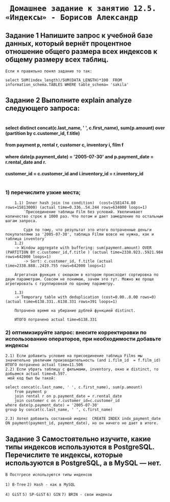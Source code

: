 # ` Домашнее задание к занятию 12.5. «Индексы» - Борисов Александр`

## Задание 1 Напишите запрос к учебной базе данных, который вернёт процентное отношение общего размера всех индексов к общему размеру всех таблиц.

`Если я правильно понял задание то так:`

`select SUM(index_length)/SUM(DATA_LENGTH)*100 
FROM information_schema.TABLES
WHERE table_schema= 'sakila'`


## Задание 2 Выполните explain analyze следующего запроса:
#
#### select distinct concat(c.last_name, ' ', c.first_name), sum(p.amount) over (partition by c.customer_id, f.title)
#### from payment p, rental r, customer c, inventory i, film f
#### where date(p.payment_date) = '2005-07-30' and p.payment_date = r.rental_date and r.
#### customer_id = c.customer_id and i.inventory_id = r.inventory_id
#

### 1) перечислите узкие места;
        1.1) Inner hash join (no condition)  (cost=1581474.80 rows=15813000) (actual time=0.336..54.244 rows=634000 loops=1)
            `Присоединение таблицы Film без условий. Увеличивает количество строк в 1000 раз. Что потом и дает замедление по остальным шагам запроса. 
            
            Судя по тому, что результат это итого потраченные деньги покупателями за '2005-07-30', таблица Filmи вовсе не нужна, как и таблица inventory`
        1.2) 
        -> Window aggregate with buffering: sum(payment.amount) OVER (PARTITION BY c.customer_id,f.title ) (actual time=2338.923..5921.984 rows=642000 loops=1)
            -> Sort: c.customer_id, f.title (actual time=2338.888..2419.755 rows=642000 loops=1)

        Агрегатная функция с окошком в котором происходит сортировка по двум параметрам. Совсем не понимаю, зачем это тут. Можно же проще агрегировать с группировкой по одному параметру.

        1.3) 
        -> Temporary table with deduplication (cost=0.00..0.00 rows=0) (actual time=6138.331..6138.331 rows=391 loops=1)

        Потрачено время на убирание дублей функцией distinct. 

        ИТОГО потрачено actual time=6138.331
        
### 2) оптимизируйте запрос: внесите корректировки по использованию операторов, при необходимости добавьте индексы

    2.1) Если добавить условие на присоединение таблица Films мы значительно увеличим производительность (and i.film_id  = f.film_id)
    ИТОГО потрачено actual time=11.506
    2.2) Если убрать таблицу с фильмами, inventory, окно и distinct, то добьемся actual time=8.597.
     мой код был бы такой:
     
    select concat(c.last_name, ' ', c.first_name), sum(p.amount)
	    from payment p
	    join rental r on p.payment_date = r.rental_date 
	    join customer c on r.customer_id=c.customer_id 
    where date(p.payment_date) = '2005-07-30'
    group by concat(c.last_name, ' ', c.first_name)

    2.3) Хотел добавить составной индекс  CREATE INDEX indx_payment_date ON payment(payment_id, payment_date), но он ничего не дает в итоге.


## Задание 3 Самостоятельно изучите, какие типы индексов используются в PostgreSQL. Перечислите те индексы, которые используются в PostgreSQL, а в MySQL — нет.

`В Постгресе используются типы индексов `

`1) B-Tree`
`2) Hash - как в MySQL`
 
`4) GiST`
`5) SP-GiST`
`6) GIN`
`7) BRIN - свои индексы`

